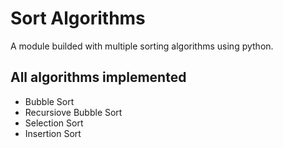 # Sort Algorithms

A module builded with multiple sorting algorithms using python.

## All algorithms implemented

- Bubble Sort
- Recursiove Bubble Sort
- Selection Sort
- Insertion Sort
